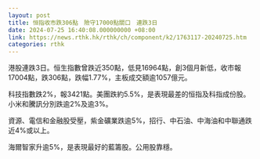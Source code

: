 ```yaml
---
layout: post
title: 恒指收市跌306點　險守17000點關口　連跌3日
date: 2024-07-25 16:40:08.000000000 +08:00
link: https://news.rthk.hk/rthk/ch/component/k2/1763117-20240725.htm
categories: rthk
---
```


港股連跌3日。恒生指數曾跌近350點，低見16964點，創3個月新低，收市報17004點，跌306點，跌幅1.77%，主板成交額逾1057億元。

科技指數跌2%，報3421點。美團跌約5.5%，是表現最差的恒指及科指成份股。小米和騰訊分別跌逾2%及逾3%。

資源、電信和金融股受壓，紫金礦業跌逾5%，招行、中石油、中海油和中聯通跌近4%或以上。

海爾智家升逾5%，是表現最好的藍籌股。公用股靠穩。

